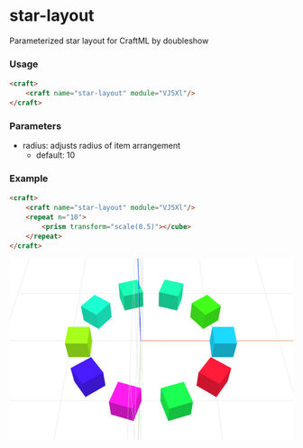# star-layout
Parameterized star layout for CraftML by doubleshow

### Usage
```html
<craft>
    <craft name="star-layout" module="VJ5Xl"/>
</craft>
```

### Parameters
- radius: adjusts radius of item arrangement
    - default: 10

### Example
```html
<craft>
    <craft name="star-layout" module="VJ5Xl"/>
    <repeat n="10">
        <prism transform="scale(0.5)"></cube>
    </repeat>
</craft>
```

![example](example.png)

